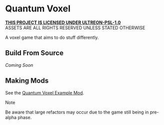 # Quantum Voxel
**[THIS PROJECT IS LICENSED UNDER ULTREON-PSL-1.0](LICENSE.md)**  
ASSETS ARE ALL RIGHTS RESERVED UNLESS STATED OTHERWISE

A voxel game that aims to do stuff differently.

## Build From Source
*Coming Soon* <!--Or maybe not? Who knows lmao-->

## Making Mods
See the [Quantum Voxel Example Mod](https://gitlab.com/ultreon/quantum/java-example-mod).
> [!Note]
> Be aware that large refactors may occur due to the game still being in pre-alpha phase.

